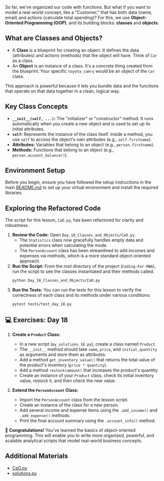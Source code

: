 So far, we've organized our code with functions. But what if you want to model a real-world concept, like a "Customer," that has both data (name, email) and actions (calculate total spending)? For this, we use **Object-Oriented Programming (OOP)**, and its building blocks: **classes** and **objects**.

## What are Classes and Objects?

- A **Class** is a blueprint for creating an object. It defines the data (attributes) and actions (methods) that the object will have. Think of `Car` as a class.
- An **Object** is an instance of a class. It's a concrete thing created from the blueprint. Your specific `toyota_camry` would be an object of the `Car` class.

This approach is powerful because it lets you bundle data and the functions that operate on that data together in a clean, logical way.

## Key Class Concepts

- **`__init__(self, ...)`:** The "initializer" or "constructor" method. It runs automatically when you create a new object and is used to set up its initial attributes.
- **`self`:** Represents the instance of the class itself. Inside a method, you use `self` to access the object's own attributes (e.g., `self.firstname`).
- **Attributes:** Variables that belong to an object (e.g., `person.firstname`).
- **Methods:** Functions that belong to an object (e.g., `person.account_balance()`).

## Environment Setup

Before you begin, ensure you have followed the setup instructions in the main [README.md](https://github.com/saint2706/Coding-For-MBA/blob/main/README.md) to set up your virtual environment and install the required libraries.

## Exploring the Refactored Code

The script for this lesson, `CaO.py`, has been refactored for clarity and robustness.

1. **Review the Code:** Open `Day_18_Classes_and_Objects/CaO.py`.
   - The `Statistics` class now gracefully handles empty data and potential errors when calculating the mode.
   - The `PersonAccount` class has been streamlined to add incomes and expenses via methods, which is a more standard object-oriented approach.
1. **Run the Script:** From the root directory of the project (`Coding-For-MBA`), run the script to see the classes instantiated and their methods called:
   ```bash
   python Day_18_Classes_and_Objects/CaO.py
   ```
1. **Run the Tests:** You can run the tests for this lesson to verify the correctness of each class and its methods under various conditions:
   ```bash
   pytest tests/test_day_18.py
   ```

## 💻 Exercises: Day 18

1. **Create a `Product` Class:**

   - In a new script (`my_solutions_18.py`), create a class named `Product`.
   - The `__init__` method should take `name`, `price`, and `initial_quantity` as arguments and store them as attributes.
   - Add a method `get_inventory_value()` that returns the total value of the product's inventory (`price * quantity`).
   - Add a method `restock(amount)` that increases the product's quantity.
   - Create an instance of your `Product` class, check its initial inventory value, restock it, and then check the new value.

1. **Extend the `PersonAccount` Class:**

   - Import the `PersonAccount` class from the lesson script.
   - Create an instance of the class for a new person.
   - Add several income and expense items using the `.add_income()` and `.add_expense()` methods.
   - Print the final account summary using the `.account_info()` method.

🎉 **Congratulations!** You've learned the basics of object-oriented programming. This will enable you to write more organized, powerful, and scalable analytical scripts that model real-world business concepts.

## Additional Materials

- [CaO.py](https://github.com/saint2706/Coding-For-MBA/blob/main/Day_18_Classes_and_Objects/CaO.py)
- [solutions.py](https://github.com/saint2706/Coding-For-MBA/blob/main/Day_18_Classes_and_Objects/solutions.py)
